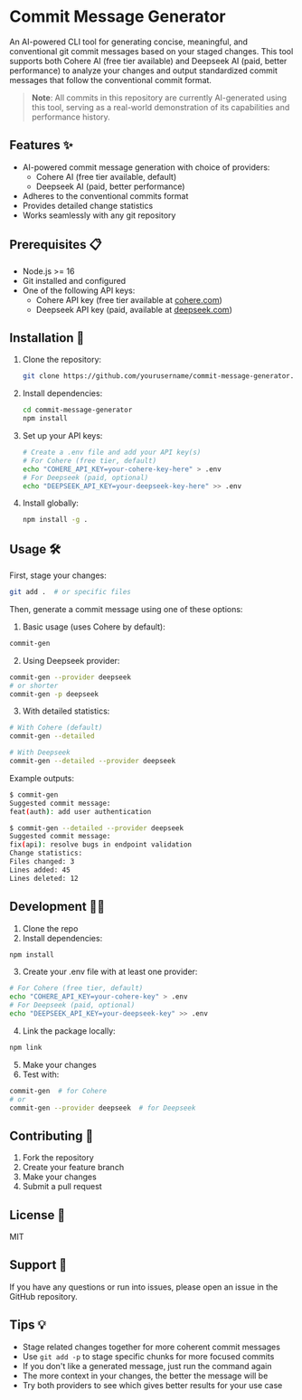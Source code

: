 # Commit Message Generator

An AI-powered CLI tool for generating concise, meaningful, and conventional git commit messages based on your staged changes. This tool supports both Cohere AI (free tier available) and Deepseek AI (paid, better performance) to analyze your changes and output standardized commit messages that follow the conventional commit format.

> **Note**: All commits in this repository are currently AI-generated using this tool, serving as a real-world demonstration of its capabilities and performance history.

## Features ✨

- AI-powered commit message generation with choice of providers:
  - Cohere AI (free tier available, default)
  - Deepseek AI (paid, better performance)
- Adheres to the conventional commits format
- Provides detailed change statistics
- Works seamlessly with any git repository

## Prerequisites 📋

- Node.js >= 16
- Git installed and configured
- One of the following API keys:
  - Cohere API key (free tier available at [cohere.com](https://cohere.com))
  - Deepseek API key (paid, available at [deepseek.com](https://deepseek.com))

## Installation 🚀

1. Clone the repository:

   ```bash
   git clone https://github.com/yourusername/commit-message-generator.git
   ```

2. Install dependencies:

   ```bash
   cd commit-message-generator
   npm install
   ```

3. Set up your API keys:

   ```bash
   # Create a .env file and add your API key(s)
   # For Cohere (free tier, default)
   echo "COHERE_API_KEY=your-cohere-key-here" > .env
   # For Deepseek (paid, optional)
   echo "DEEPSEEK_API_KEY=your-deepseek-key-here" >> .env
   ```

4. Install globally:

   ```bash
   npm install -g .
   ```

## Usage 🛠️

First, stage your changes:

```bash
git add .  # or specific files
```

Then, generate a commit message using one of these options:

1. Basic usage (uses Cohere by default):

```bash
commit-gen
```

2. Using Deepseek provider:

```bash
commit-gen --provider deepseek
# or shorter
commit-gen -p deepseek
```

3. With detailed statistics:

```bash
# With Cohere (default)
commit-gen --detailed

# With Deepseek
commit-gen --detailed --provider deepseek
```

Example outputs:

```bash
$ commit-gen
Suggested commit message:
feat(auth): add user authentication

$ commit-gen --detailed --provider deepseek
Suggested commit message:
fix(api): resolve bugs in endpoint validation
Change statistics:
Files changed: 3
Lines added: 45
Lines deleted: 12
```

## Development 👩‍💻

1. Clone the repo
2. Install dependencies:

```bash
npm install
```

3. Create your .env file with at least one provider:

```bash
# For Cohere (free tier, default)
echo "COHERE_API_KEY=your-cohere-key" > .env
# For Deepseek (paid, optional)
echo "DEEPSEEK_API_KEY=your-deepseek-key" >> .env
```

4. Link the package locally:

```bash
npm link
```

5. Make your changes
6. Test with:

```bash
commit-gen  # for Cohere
# or
commit-gen --provider deepseek  # for Deepseek
```

## Contributing 🤝

1. Fork the repository
2. Create your feature branch
3. Make your changes
4. Submit a pull request

## License 📄

MIT

## Support 💬

If you have any questions or run into issues, please open an issue in the GitHub repository.

## Tips 💡

- Stage related changes together for more coherent commit messages
- Use `git add -p` to stage specific chunks for more focused commits
- If you don't like a generated message, just run the command again
- The more context in your changes, the better the message will be
- Try both providers to see which gives better results for your use case
